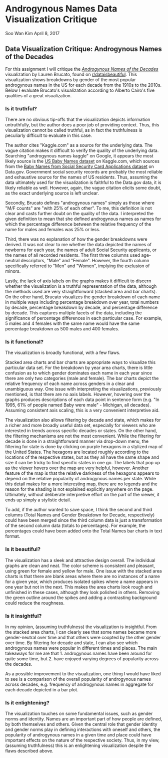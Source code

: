 Androgynous Names Data Visualization Critique
================
Soo Wan Kim
April 8, 2017

Data Visualization Critique: Androgynous Names of the Decades
-------------------------------------------------------------

For this assignment I will critique the [*Androgynous Names of the Decades*](https://public.tableau.com/profile/lauren.b7554#!/vizhome/AndrogynousNamesoftheDecades/AndrogynousNames) visualization by Lauren Brucato, found on [r/dataisbeautiful](https://www.reddit.com/r/dataisbeautiful/). This visualization shows breakdowns by gender of the most popular androgynous names in the US for each decade from the 1910s to the 2010s. Below I evaluate Brucato's visualization according to Alberto Cairo's five qualities of a great visualization.

### Is it truthful?

There are no obvious tip-offs that the visualization depicts information untruthfully, but the author does a poor job of providing context. Thus, this visualization cannot be called truthful, as in fact the truthfulness is peculiarly difficult to evaluate in this case.

The author cites "Kaggle.com" as a source for the underlying data. The vague citation makes it difficult to verify the quality of the underlying data. Searching "androgynous names kaggle" on Google, it appears the most likely source is the [US Baby Names dataset](https://www.kaggle.com/kaggle/us-baby-names) on Kaggle.com, which sources from the [Baby Names from Social Security Card Applications dataset](https://catalog.data.gov/dataset/baby-names-from-social-security-card-applications-data-by-state-and-district-of-) on Data.gov. Government social security records are probably the most reliable and exhaustive source for the names of US residents. Thus, assuming the data ultimately used for the visualization is faithful to the Data.gov data, it is likely reliable as well. However, again, the vague citation elicits some doubt, as the exact underlying source is left unclear.

Secondly, Brucato defines "androgynous names" simply as those where "M/F counts" are "with 25% of each other". To me, this definition is not clear and casts further doubt on the quality of the data. I interpreted the given definition to mean that she defined androgynous names as names for which the percentage difference between the relative frequency of the name for males and females was 25% or less.

Third, there was no explanation of how the gender breakdowns were derived. It was not clear to me whether the data depicted the names of newborns for each year, the names of adult Social Security applicants, or the names of all recorded residents. The first three columns used age-neutral descriptors, "Male" and "Female". However, the fourth column specifically referred to "Men" and "Women", implying the exclusion of minors.

Lastly, the lack of axis labels on the graphs makes it difficult to discern whether the visualization is a truthful representation of the data, although the methods used are very straightforward (stacked area and bar charts). On the other hand, Brucato visualizes the gender breakdown of each name in multiple ways including percentage breakdown over year, total numbers by decade, percentage breakdown by decade, and percentage difference by decade. This captures multiple facets of the data, including the significance of percentage differences in each particular case. For example, 5 males and 4 females with the same name would have the same percentage breakdown as 500 males and 400 females.

### Is it functional?

The visualization is broadly functional, with a few flaws.

Stacked area charts and bar charts are appropriate ways to visualize this particular data set. For the breakdown by year area charts, there is little confusion as to which gender dominates each name in each year since there are only two categories (male and female). The bar charts depict the relative frequency of each name across genders in a clear and unambiguous way. One issue with interpreting the visualizations, previously mentioned, is that there are no axis labels. However, hovering over the graphs produces descriptions of each data point in sentence form (e.g. "In 1995, 61% of people named Baby were male" - Michigan, all decades). Assuming consistent axis scaling, this is a very convenient interpretive aid.

The visualization also allows filtering by decade and state, which makes for a richer and more broadly useful data set, especially for viewers who are interested in trends across specific decades or states. On the other hand, the filtering mechanisms are not the most convenient. While the filtering for decade is done in a straightforward manner via drop-down menu, the filtering for state is done by clicking on purple hexagons in a stylized map of the United States. The hexagons are located roughly according to the locations of the respective states, but as they all have the same shape and size it can be tricky to find specific states in one go. The labels that pop up as the viewer hovers over the map are very helpful, however. Another feature of the map is that the relative darkness of the hexagons appears to depend on the relative popularity of androgynous names per state. While this detail makes for a more interesting map, there are no legends and the reason for the shading is not explained explicitly anywhere on the page. Ultimately, without deliberate interpretive effort on the part of the viewer, it ends up simply a stylistic detail.

To add, if the author wanted to save space, I think the second and third columns (Total Names and Gender Breakdown for Decade, respectively) could have been merged since the third column data is just a transformation of the second column data (totals to percentages). For example, the percentages could have been added onto the Total Names bar charts in text format.

### Is it beautiful?

The visualization has a sleek and attractive design overall. The individual graphs are clean and neat. The color scheme is consistent and pleasant, using green for female and yellow for male. One issue with the stacked area charts is that there are blank areas where there are no instances of a name for a given year, which produces isolated spikes where a name appears in one year but not in the next. This makes the area charts look rough and unfinished in these cases, although they look polished in others. Removing the green outline around the spikes and adding a contrasting background could reduce the roughness.

### Is it insightful?

In my opinion, (assuming truthfulness) the visualization is insightful. From the stacked area charts, I can clearly see that some names became more gender-neutral over time and that others were coopted by the other gender over time. By filtering for decade and state, I can also see which androgynous names were popular in different times and places. The main takeaways for me are that 1. androgynous names have been around for quite some time, but 2. have enjoyed varying degrees of popularity across the decades.

As a possible improvement to the visualization, one thing I would have liked to see is a comparison of the overall popularity of androgynous names across decades, e.g. frequency of androgynous names in aggregate for each decade depicted in a bar plot.

### Is it enlightening?

The visualization touches on some fundamental issues, such as gender norms and identity. Names are an important part of how people are defined, by both themselves and others. Given the central role that gender identity and gender norms play in defining interactions with oneself and others, the popularity of androgynous names in a given time and place could have important effects on the nature of the respective society. Thus, in my view, (assuming truthfulness) this is an enlightening visualization despite the flaws described above.
